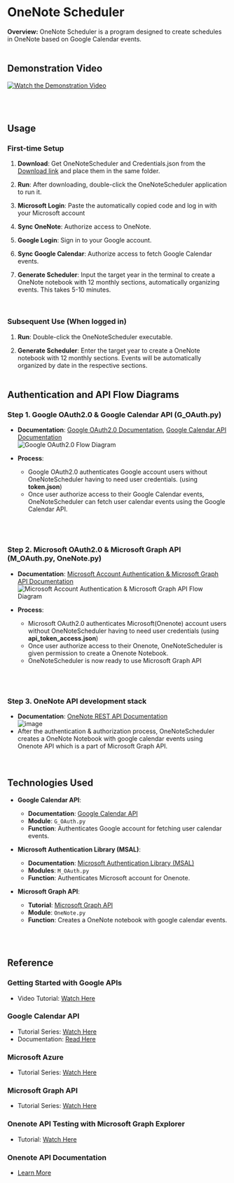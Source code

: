 # OneNote Scheduler

**Overview:** OneNote Scheduler is a program designed to create schedules in OneNote based on Google Calendar events.
<br><br>

## Demonstration Video
[![Watch the Demonstration Video](https://img.youtube.com/vi/kQ-CY51pwEo/0.jpg)](https://www.youtube.com/watch?v=kQ-CY51pwEo)

<!-- Add demonstration content here if applicable -->
<br><br>

## Usage

### First-time Setup

1. **Download**: Get OneNoteScheduler and Credentials.json from the [Download link](https://github.com/juho-creator/OneNoteSyncScheduler/releases) and place them in the same folder.

2. **Run**: After downloading, double-click the OneNoteScheduler application to run it.

3. **Microsoft Login**: Paste the automatically copied code and log in with your Microsoft account

4. **Sync OneNote**: Authorize access to OneNote.

5. **Google Login**: Sign in to your Google account.

6. **Sync Google Calendar**: Authorize access to fetch Google Calendar events.

7. **Generate Scheduler**: Input the target year in the terminal to create a OneNote notebook with 12 monthly sections, automatically organizing events. This takes 5-10 minutes.
<br>

### Subsequent Use (When logged in)

1. **Run**: Double-click the OneNoteScheduler executable.

2. **Generate Scheduler**: Enter the target year to create a OneNote notebook with 12 monthly sections. Events will be automatically organized by date in the respective sections.
<br><br>

## Authentication and API Flow Diagrams
### Step 1. Google OAuth2.0 & Google Calendar API (G_OAuth.py)
- **Documentation**: [Google OAuth2.0 Documentation](https://developers.google.com/workspace/guides/auth-overview?hl=ko), [Google Calendar API Documentation](https://developers.google.com/calendar/api/quickstart/python?hl=ko)
<br>![Google OAuth2.0 Flow Diagram](https://github.com/juho-creator/OneNoteSyncScheduler/assets/72856990/26717732-7e98-4da7-b845-eebff57423e6)

- **Process**:
  - Google OAuth2.0 authenticates Google account users without OneNoteScheduler having to need user credentials. (using **token.json**)
  - Once user authorize access to their Google Calendar events, OneNoteScheduler can fetch user calendar events using the Google Calendar API. <br><br><br><br>






### Step 2. Microsoft OAuth2.0 & Microsoft Graph API (M_OAuth.py, OneNote.py)
- **Documentation**: [Microsoft Account Authentication & Microsoft Graph API Documentation](https://learn.microsoft.com/en-us/azure/active-directory/develop/msal-authentication-flows)
<br>![Microsoft Account Authentication & Microsoft Graph API Flow Diagram](https://github.com/juho-creator/OneNoteSyncScheduler/assets/72856990/e1df5d9b-e7e4-4e8f-8bba-fb4b8e718fab)

- **Process**:
  - Microsoft OAuth2.0 authenticates Microsoft(Onenote) account users without OneNoteScheduler having to need user credentials (using **api_token_access.json**)
  - Once user authorize access to their Onenote, OneNoteScheduler is given permission to create a Onenote Notebook.
  - OneNoteScheduler is now ready to use Microsoft Graph API <br><br><br><br>
    


### Step 3. OneNote API development stack <br>
- **Documentation**: [OneNote REST API Documentation](https://learn.microsoft.com/en-us/graph/api/resources/onenote-api-overview?view=graph-rest-1.0) <br>
![image](https://github.com/juho-creator/OneNoteSyncScheduler/assets/72856990/df597c54-752f-44ed-9967-abe356bb24c2)
- After the authentication & authorization process, OneNoteScheduler creates a OneNote Notebook with google calendar events using Onenote API which is a part of Microsoft Graph API. <br>
<br><br>

## Technologies Used 
  
- **Google Calendar API**: 
  - **Documentation**: [Google Calendar API](https://developers.google.com/calendar/api/quickstart/python?hl=ko)
  - **Module**: `G_OAuth.py`
  - **Function**: Authenticates Google account for fetching user calendar events.
  
- **Microsoft Authentication Library (MSAL)**: 
  - **Documentation**: [Microsoft Authentication Library (MSAL)](https://github.com/AzureAD/microsoft-authentication-library-for-python)
  - **Modules**: `M_OAuth.py`
  - **Function**: Authenticates Microsoft account for Onenote.


  
- **Microsoft Graph API**: 
  - **Tutorial**: [Microsoft Graph API](https://www.youtube.com/watch?v=AjOfAQCZsJU&list=PL3JVwFmb_BnT9Ti0MMRj5nPF7XoN-4MQx&index=2)
  - **Module**: `OneNote.py`
  - **Function**: Creates a OneNote notebook with google calendar events.

<br><br>
## Reference

### Getting Started with Google APIs
- Video Tutorial: [Watch Here](https://www.youtube.com/watch?v=I5ili_1G0Vk)

### Google Calendar API
- Tutorial Series: [Watch Here](https://www.youtube.com/watch?v=1JkKtGFnua8&list=PL3JVwFmb_BnTO_sppfTh3VkPhfDWRY5on)
- Documentation: [Read Here](https://developers.google.com/calendar/api/quickstart/python)

### Microsoft Azure
- Tutorial Series: [Watch Here](https://www.youtube.com/watch?v=BErur8WwAsg&list=PL3JVwFmb_BnQ8zwvN4OmP-fYpwJXg47Z6)

### Microsoft Graph API
- Tutorial Series: [Watch Here](https://www.youtube.com/watch?v=7ywUs54eGBo&list=PL3JVwFmb_BnT9Ti0MMRj5nPF7XoN-4MQx)

### Onenote API Testing with Microsoft Graph Explorer
- Tutorial: [Watch Here](https://www.youtube.com/watch?v=VXd4OeQU1ek)

### Onenote API Documentation
- [Learn More](https://learn.microsoft.com/en-us/graph/api/resources/onenote-api-overview?view=graph-rest-1.0)
